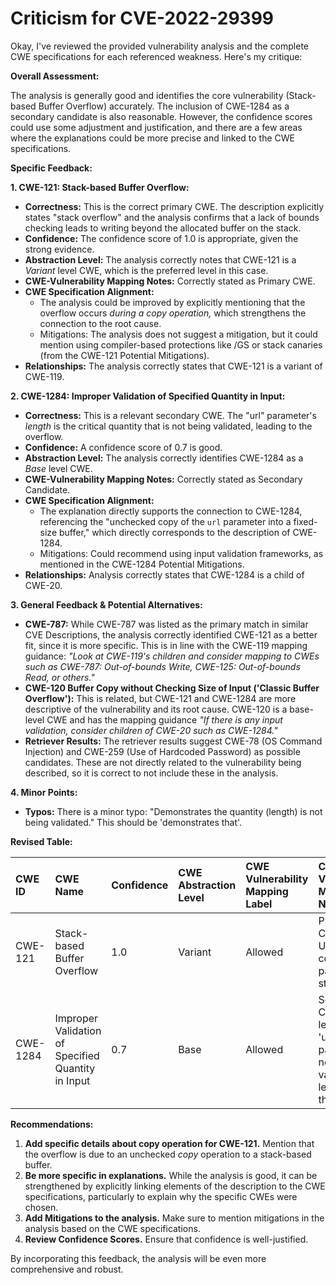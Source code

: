 # Criticism for CVE-2022-29399

Okay, I've reviewed the provided vulnerability analysis and the complete CWE specifications for each referenced weakness. Here's my critique:

**Overall Assessment:**

The analysis is generally good and identifies the core vulnerability (Stack-based Buffer Overflow) accurately. The inclusion of CWE-1284 as a secondary candidate is also reasonable. However, the confidence scores could use some adjustment and justification, and there are a few areas where the explanations could be more precise and linked to the CWE specifications.

**Specific Feedback:**

**1. CWE-121: Stack-based Buffer Overflow:**

*   **Correctness:** This is the correct primary CWE. The description explicitly states "stack overflow" and the analysis confirms that a lack of bounds checking leads to writing beyond the allocated buffer on the stack.
*   **Confidence:** The confidence score of 1.0 is appropriate, given the strong evidence.
*   **Abstraction Level:** The analysis correctly notes that CWE-121 is a *Variant* level CWE, which is the preferred level in this case.
*   **CWE-Vulnerability Mapping Notes:** Correctly stated as Primary CWE.
*   **CWE Specification Alignment:**
    *   The analysis could be improved by explicitly mentioning that the overflow occurs *during a copy operation,* which strengthens the connection to the root cause.
    *   Mitigations: The analysis does not suggest a mitigation, but it could mention using compiler-based protections like /GS or stack canaries (from the CWE-121 Potential Mitigations).
*   **Relationships:** The analysis correctly states that CWE-121 is a variant of CWE-119.

**2. CWE-1284: Improper Validation of Specified Quantity in Input:**

*   **Correctness:** This is a relevant secondary CWE. The "url" parameter's *length* is the critical quantity that is not being validated, leading to the overflow.
*   **Confidence:** A confidence score of 0.7 is good.
*   **Abstraction Level:** The analysis correctly identifies CWE-1284 as a *Base* level CWE.
*   **CWE-Vulnerability Mapping Notes:** Correctly stated as Secondary Candidate.
*   **CWE Specification Alignment:**
    *   The explanation directly supports the connection to CWE-1284, referencing the "unchecked copy of the `url` parameter into a fixed-size buffer," which directly corresponds to the description of CWE-1284.
    *   Mitigations: Could recommend using input validation frameworks, as mentioned in the CWE-1284 Potential Mitigations.
*   **Relationships:** Analysis correctly states that CWE-1284 is a child of CWE-20.

**3. General Feedback & Potential Alternatives:**

*   **CWE-787:** While CWE-787 was listed as the primary match in similar CVE Descriptions, the analysis correctly identified CWE-121 as a better fit, since it is more specific. This is in line with the CWE-119 mapping guidance: *"Look at CWE-119's children and consider mapping to CWEs such as CWE-787: Out-of-bounds Write, CWE-125: Out-of-bounds Read, or others."*
*   **CWE-120 Buffer Copy without Checking Size of Input ('Classic Buffer Overflow'):** This is related, but CWE-121 and CWE-1284 are more descriptive of the vulnerability and its root cause.  CWE-120 is a base-level CWE and has the mapping guidance *"If there is any input validation, consider children of CWE-20 such as CWE-1284."*
*   **Retriever Results:** The retriever results suggest CWE-78 (OS Command Injection) and CWE-259 (Use of Hardcoded Password) as possible candidates. These are not directly related to the vulnerability being described, so it is correct to not include these in the analysis.

**4. Minor Points:**

*   **Typos:** There is a minor typo: "Demonstrates the quantity (length) is not being validated." This should be 'demonstrates that'.

**Revised Table:**

| CWE ID    | CWE Name                                           | Confidence | CWE Abstraction Level | CWE Vulnerability Mapping Label | CWE-Vulnerability Mapping Notes                                                                                                                         |
| :-------- | :------------------------------------------------- | :--------- | :---------------------- | :------------------------------ | :------------------------------------------------------------------------------------------------------------------------------------------------------ |
| CWE-121   | Stack-based Buffer Overflow                      | 1.0        | Variant                | Allowed                         | Primary CWE. Unchecked copy of url parameter to stack buffer.                                                                                             |
| CWE-1284  | Improper Validation of Specified Quantity in Input | 0.7        | Base                   | Allowed                         | Secondary CWE.  The length of the 'url' parameter is not validated, leading to the overflow.                                                          |

**Recommendations:**

1.  **Add specific details about copy operation for CWE-121.**  Mention that the overflow is due to an unchecked *copy* operation to a stack-based buffer.
2.  **Be more specific in explanations.**  While the analysis is good, it can be strengthened by explicitly linking elements of the description to the CWE specifications, particularly to explain why the specific CWEs were chosen.
3.  **Add Mitigations to the analysis.** Make sure to mention mitigations in the analysis based on the CWE specifications.
4.  **Review Confidence Scores.** Ensure that confidence is well-justified.

By incorporating this feedback, the analysis will be even more comprehensive and robust.